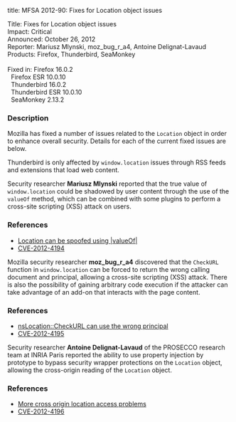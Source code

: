 title: MFSA 2012-90: Fixes for Location object issues

<p>
<span class="label">Title:</span>      Fixes for Location object issues<br/>
<span class="label">Impact:</span>     Critical<br/>
<span class="label">Announced:</span>  October 26, 2012<br/>
<span class="label">Reporter:</span>   Mariusz Mlynski, moz_bug_r_a4, Antoine Delignat-Lavaud<br/>
<span class="label">Products:</span>   Firefox, Thunderbird, SeaMonkey<br/>
<br/>
<span class="label">Fixed in:</span>   Firefox 16.0.2<br/>
<span class="label">&#160;</span>      Firefox ESR 10.0.10<br/>
<span class="label">&#160;</span>      Thunderbird 16.0.2<br/>
<span class="label">&#160;</span>      Thunderbird ESR 10.0.10<br/>
<span class="label">&#160;</span>      SeaMonkey 2.13.2<br/>
</p>


<h3>Description</h3>

<p>Mozilla has fixed a number of issues related to the <code>Location</code> object in order to enhance overall security. Details for each of the current fixed issues are below.

</p><p class="note">Thunderbird is only affected by <code>window.location</code> issues through RSS feeds and extensions that load web content.</p>

<p>Security researcher <strong>Mariusz Mlynski</strong> reported that the true value of <code>window.location</code> could be shadowed by user content through the use of the <code>valueOf</code> method, which can be combined with some plugins to perform a cross-site scripting (XSS) attack on users. 
</p>

<h3>References</h3>
<ul>
  <li><a href="https://bugzilla.mozilla.org/show_bug.cgi?id=800666">
      Location can be spoofed using |valueOf|</a></li>
  <li><a href="http://cve.mitre.org/cgi-bin/cvename.cgi?name=CVE-2012-4194" class="ex-ref">CVE-2012-4194</a></li>
</ul>


<p>Mozilla security researcher <strong>moz_bug_r_a4</strong> discovered that the <code>CheckURL</code> function in <code>window.location</code> can be forced to return the wrong calling document and principal, allowing a cross-site scripting (XSS) attack. There is also the possibility of gaining arbitrary code execution if the attacker can take advantage of an add-on that interacts with the page content.
</p>

<h3>References</h3>
<ul>
  <li><a href="https://bugzilla.mozilla.org/show_bug.cgi?id=793121">
      nsLocation::CheckURL can use the wrong principal</a></li>
  <li><a href="http://cve.mitre.org/cgi-bin/cvename.cgi?name=CVE-2012-4195" class="ex-ref">CVE-2012-4195</a></li>
</ul>


<p>Security researcher <strong>Antoine Delignat-Lavaud</strong> of the PROSECCO research team at INRIA Paris reported the ability to use property injection by prototype to bypass security wrapper protections on the <code>Location</code> object, allowing the cross-origin reading of the <code>Location</code> object.

</p><h3>References</h3>
<ul>
  <li><a href="https://bugzilla.mozilla.org/show_bug.cgi?id=802557">
      More cross origin location access problems</a></li>
  <li><a href="http://cve.mitre.org/cgi-bin/cvename.cgi?name=CVE-2012-4196" class="ex-ref">CVE-2012-4196</a></li>
</ul>




